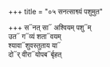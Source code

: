 +++
title = "०५ सनत्साश्व्यं पशुमुत"

+++
स᳓नत् सा᳓ अश्वियम् पशु᳓म्  
उत᳓ ग᳓व्यं शता᳓वयम्  
श्यावा᳓शुवस्तुताय या᳓  
दो᳓र् वीरा᳓योपब᳓र्बृहत्